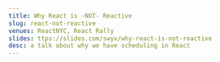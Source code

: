 ```yaml
---
title: Why React is -NOT- Reactive
slug: react-not-reactive
venues: ReactNYC, React Rally
slides: ttps://slides.com/swyx/why-react-is-not-reactive
desc: a talk about why we have scheduling in React
---
```

